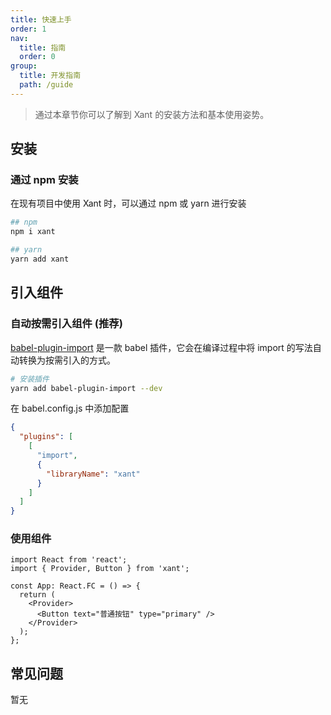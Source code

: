 ```yaml
---
title: 快速上手
order: 1
nav:
  title: 指南
  order: 0
group:
  title: 开发指南
  path: /guide
---
```


> 通过本章节你可以了解到 Xant 的安装方法和基本使用姿势。

## 安装

### 通过 npm 安装

在现有项目中使用 Xant 时，可以通过 npm 或 yarn 进行安装

```bash
## npm
npm i xant

## yarn
yarn add xant
```

## 引入组件

### 自动按需引入组件 (推荐)

[babel-plugin-import](https://github.com/ant-design/babel-plugin-import) 是一款 babel 插件，它会在编译过程中将 import 的写法自动转换为按需引入的方式。

```bash
# 安装插件
yarn add babel-plugin-import --dev
```

在 babel.config.js 中添加配置

```json
{
  "plugins": [
    [
      "import",
      {
        "libraryName": "xant"
      }
    ]
  ]
}
```

### 使用组件

```tsx | pure
import React from 'react';
import { Provider, Button } from 'xant';

const App: React.FC = () => {
  return (
    <Provider>
      <Button text="普通按钮" type="primary" />
    </Provider>
  );
};
```

## 常见问题

暂无
